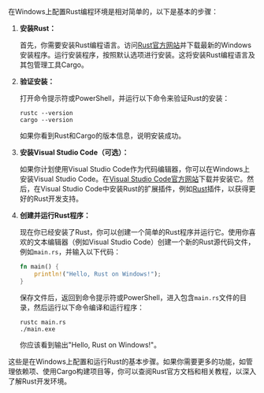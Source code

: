 在Windows上配置Rust编程环境是相对简单的，以下是基本的步骤：

1. **安装Rust：**

   首先，你需要安装Rust编程语言。访问[Rust官方网站](https://www.rust-lang.org/zh-CN/tools/install)并下载最新的Windows安装程序。运行安装程序，按照默认选项进行安装。这将安装Rust编程语言及其包管理工具Cargo。

2. **验证安装：**

   打开命令提示符或PowerShell，并运行以下命令来验证Rust的安装：

   ```shell
   rustc --version
   cargo --version
   ```

   如果你看到Rust和Cargo的版本信息，说明安装成功。

3. **安装Visual Studio Code（可选）：**

   如果你计划使用Visual Studio Code作为代码编辑器，你可以在Windows上安装Visual Studio Code。在[Visual Studio Code官方网站](https://code.visualstudio.com/)下载并安装它。然后，在Visual Studio Code中安装Rust的扩展插件，例如[Rust](https://marketplace.visualstudio.com/items?itemName=rust-lang.rust)插件，以获得更好的Rust开发支持。

4. **创建并运行Rust程序：**

   现在你已经安装了Rust，你可以创建一个简单的Rust程序并运行它。使用你喜欢的文本编辑器（例如Visual Studio Code）创建一个新的Rust源代码文件，例如`main.rs`，并输入以下代码：

   ```rust
   fn main() {
       println!("Hello, Rust on Windows!");
   }
   ```

   保存文件后，返回到命令提示符或PowerShell，进入包含`main.rs`文件的目录，然后运行以下命令编译和运行程序：

   ```shell
   rustc main.rs
   ./main.exe
   ```

   你应该看到输出"Hello, Rust on Windows!"。

这些是在Windows上配置和运行Rust的基本步骤。如果你需要更多的功能，如管理依赖项、使用Cargo构建项目等，你可以查阅Rust官方文档和相关教程，以深入了解Rust开发环境。
